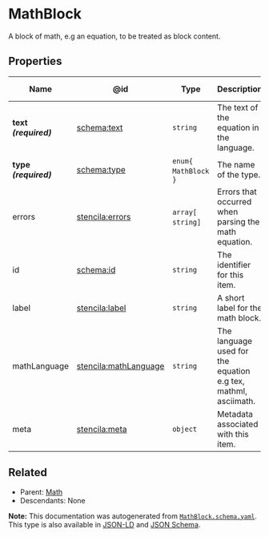 # MathBlock

A block of math, e.g an equation, to be treated as block content.

## Properties

| Name                  | @id                                                                   | Type                    | Description                                                    | Inherited from              |
| --------------------- | --------------------------------------------------------------------- | ----------------------- | -------------------------------------------------------------- | --------------------------- |
| **text _(required)_** | [schema:text](https://schema.org/text)                                | `string`                | The text of the equation in the language.                      | [Math](./Math.md)           |
| **type _(required)_** | [schema:type](https://schema.org/type)                                | `enum{`​`MathBlock`​`}` | The name of the type.                                          | [Entity](./Entity.md)       |
| errors                | [stencila:errors](https://schema.stenci.la/errors.jsonld)             | `array[`​`string`​`]`   | Errors that occurred when parsing the math equation.           | [Math](./Math.md)           |
| id                    | [schema:id](https://schema.org/id)                                    | `string`                | The identifier for this item.                                  | [Entity](./Entity.md)       |
| label                 | [stencila:label](https://schema.stenci.la/label.jsonld)               | `string`                | A short label for the math block.                              | [MathBlock](./MathBlock.md) |
| mathLanguage          | [stencila:mathLanguage](https://schema.stenci.la/mathLanguage.jsonld) | `string`                | The language used for the equation e.g tex, mathml, asciimath. | [Math](./Math.md)           |
| meta                  | [stencila:meta](https://schema.stenci.la/meta.jsonld)                 | `object`                | Metadata associated with this item.                            | [Entity](./Entity.md)       |

## Related

-   Parent: [Math](./Math.md)
-   Descendants: None

**Note:** This documentation was autogenerated from [`MathBlock.schema.yaml`](https://github.com/stencila/schema/blob/master/schema/MathBlock.schema.yaml). This type is also available in [JSON-LD](https://schema.stenci.la/MathBlock.jsonld) and [JSON Schema](https://schema.stenci.la/MathBlock.schema.json).
